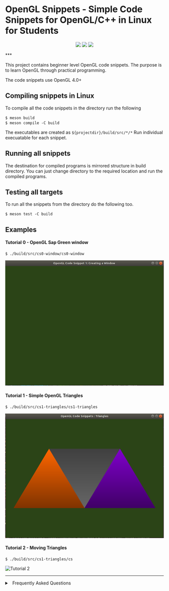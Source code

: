 # OpenGL Snippets - Simple Code Snippets for OpenGL/C++ in Linux for Students

<p align="center">
	<img src="https://img.shields.io/badge/PRs-welcome-brightgreen.svg?style=flat">
	<img src="https://img.shields.io/badge/first--timers--only-friendly-blue.svg">
	<img src="https://travis-ci.org/freeCodeCamp/how-to-contribute-to-open-source.svg?branch=master">
</p>
***

This project contains beginner level OpenGL code snippets. The purpose is to learn OpenGL through
practical programming. 

The code snippets use OpenGL 4.0+

## Compiling snippets in Linux

To compile all the code snippets in the directory run the following

```
$ meson build
$ meson compile -C build
```

The executables are created as ```${projectdir}/build/src/*/*```
Run individual execuatable for each snippet.

## Running all snippets

The destination for compiled programs is mirrored structure in build directory.
You can just change directory to the required location and run the compiled programs.

## Testing all targets

To run all the snippets from the directory do the following too.

```
$ meson test -C build
```



## Examples

#### Tutorial 0 - OpenGL Sap Green window

```
$ ./build/src/cs0-window/cs0-window 
```

![Tutorial 0](imgs/cs0-window.png)



#### Tutorial 1 - Simple OpenGL Triangles

```
$ ./build/src/cs1-triangles/cs1-triangles
```

![Tutorial 1](imgs/cs1-triangles.png)


#### Tutorial 2 - Moving Triangles

```
$ ./build/src/cs1-triangles/cs
```

![Tutorial 2](imgs/cs2-moving.gif)


***


<details>
<summary>
<a class="btnfire small stroke"><em class="fas fa-chevron-circle-down"></em>&nbsp;&nbsp;Frequently Asked Questions</a>    
</summary>

<ul>
<li>

[CODE_OF_CONDUCT](CODE_OF_CONDUCT.md)
</li>


</ul>
</details>



